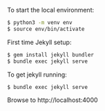 To start the local environment:

```bash
$ python3 -m venv env
$ source env/bin/activate
```

First time Jekyll setup:
```bash
$ gem install jekyll bundler
$ bundle exec jekyll serve
```

To get jekyll running:

```bash
$ bundle exec jekyll serve
```

Browse to http://localhost:4000
